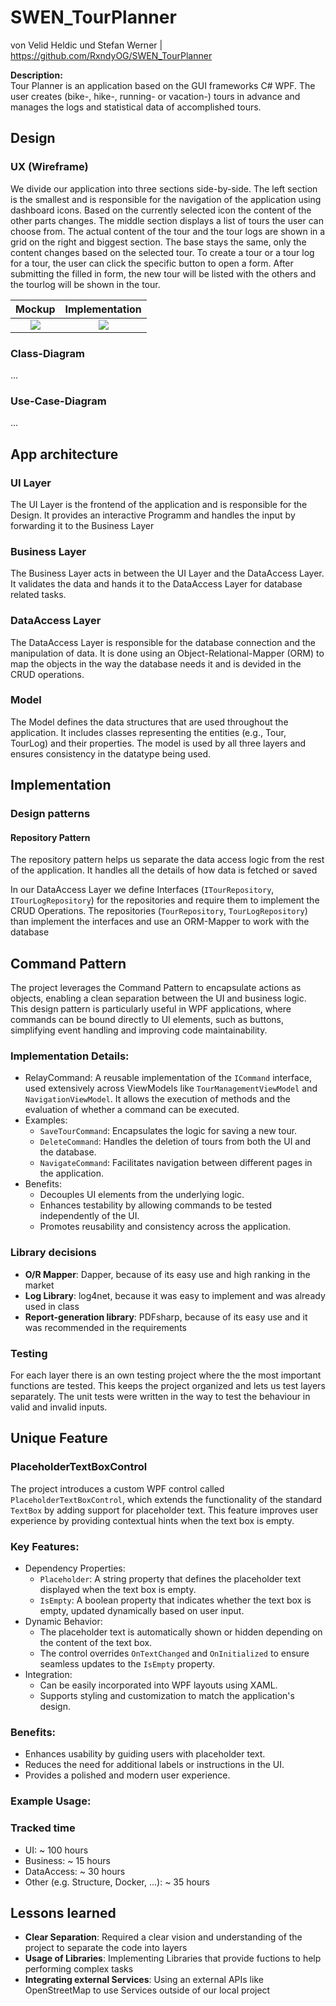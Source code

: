 # SWEN_TourPlanner
von Velid Heldic und Stefan Werner | https://github.com/RxndyOG/SWEN_TourPlanner

**Description:** \
Tour Planner is an application based on the GUI frameworks C# WPF. The user creates (bike-, hike-, running- or vacation-) tours in advance and manages the logs and statistical data of accomplished tours.

## Design
### UX (Wireframe)
We divide our application into three sections side-by-side. The left section is the smallest and is responsible for the navigation of the application using dashboard icons. Based on the currently selected icon the content of the other parts changes.
The middle section displays a list of tours the user can choose from. The actual content of the tour and the tour logs are shown in a grid on the right and biggest section. The base stays the same, only the content changes based on the selected tour. 
To create a tour or a tour log for a tour, the user can click the specific button to open a form. After submitting the filled in form, the new tour will be listed with the others and the tourlog will be shown in the tour. 

Mockup             |  Implementation
:-------------------------:|:-------------------------:
![](https://github.com/user-attachments/assets/a356565c-e6b5-4230-bcf7-0338b4df4dfc) | ![](https://github.com/user-attachments/assets/e72db8e2-ad53-42dc-a3c8-ac4849a51294)

### Class-Diagram
...

### Use-Case-Diagram
...

## App architecture
### UI Layer
The UI Layer is the frontend of the application and is responsible for the Design. It provides an interactive Programm and handles the input by forwarding it to the Business Layer 

### Business Layer
The Business Layer acts in between the UI Layer and the DataAccess Layer. It validates the data and hands it to the DataAccess Layer for database related tasks.

### DataAccess Layer
The DataAccess Layer is responsible for the database connection and the manipulation of data. It is done using an Object-Relational-Mapper (ORM) to map the objects in the way the database needs it and is devided in the CRUD operations.

### Model
The Model defines the data structures that are used throughout the application. It includes classes representing the entities (e.g., Tour, TourLog) and their properties. The model is used by all three layers and ensures consistency in the datatype being used.

## Implementation
### Design patterns
#### Repository Pattern
The repository pattern helps us separate the data access logic from the rest of the application. It handles all the details of how data is fetched or saved

In our DataAccess Layer we define Interfaces (`ITourRepository`, `ITourLogRepository`) for the repositories and require them to implement the CRUD Operations. The repositories (`TourRepository`, `TourLogRepository`) than implement the interfaces and use an ORM-Mapper to work with the database

## Command Pattern
The project leverages the Command Pattern to encapsulate actions as objects, enabling a clean separation between the UI and business logic. This design pattern is particularly useful in WPF applications, where commands can be bound directly to UI elements, such as buttons, simplifying event handling and improving code maintainability.

### Implementation Details:
- RelayCommand: A reusable implementation of the `ICommand` interface, used extensively across ViewModels like `TourManagementViewModel` and `NavigationViewModel`. It allows the execution of methods and the evaluation of whether a command can be executed.
- Examples:
  - `SaveTourCommand`: Encapsulates the logic for saving a new tour.
  - `DeleteCommand`: Handles the deletion of tours from both the UI and the database.
  - `NavigateCommand`: Facilitates navigation between different pages in the application.
- Benefits:
  - Decouples UI elements from the underlying logic.
  - Enhances testability by allowing commands to be tested independently of the UI.
  - Promotes reusability and consistency across the application.

### Library decisions
* **O/R Mapper**: Dapper, because of its easy use and high ranking in the market
* **Log Library**: log4net, because it was easy to implement and was already used in class
* **Report-generation library**: PDFsharp, because of its easy use and it was recommended in the requirements


### Testing
For each layer there is an own testing project where the the most important functions are tested. This keeps the project organized and lets us test layers separately. The unit tests were written in the way to test the behaviour in valid and invalid inputs. 


## Unique Feature
### PlaceholderTextBoxControl
The project introduces a custom WPF control called `PlaceholderTextBoxControl`, which extends the functionality of the standard `TextBox` by adding support for placeholder text. This feature improves user experience by providing contextual hints when the text box is empty.

### Key Features:
- Dependency Properties:
  - `Placeholder`: A string property that defines the placeholder text displayed when the text box is empty.
  - `IsEmpty`: A boolean property that indicates whether the text box is empty, updated dynamically based on user input.
- Dynamic Behavior:
  - The placeholder text is automatically shown or hidden depending on the content of the text box.
  - The control overrides `OnTextChanged` and `OnInitialized` to ensure seamless updates to the `IsEmpty` property.
- Integration:
  - Can be easily incorporated into WPF layouts using XAML.
  - Supports styling and customization to match the application's design.

### Benefits:
- Enhances usability by guiding users with placeholder text.
- Reduces the need for additional labels or instructions in the UI.
- Provides a polished and modern user experience.

### Example Usage:
### Tracked time
* UI: ~ 100 hours
* Business: ~ 15 hours
* DataAccess: ~ 30 hours
* Other (e.g. Structure, Docker, ...): ~ 35 hours

## Lessons learned
* **Clear Separation**: Required a clear vision and understanding of the project to separate the code into layers
* **Usage of Libraries**: Implementing Libraries that provide fuctions to help performing complex tasks
* **Integrating external Services**: Using an external APIs like OpenStreetMap to use Services outside of our local project
